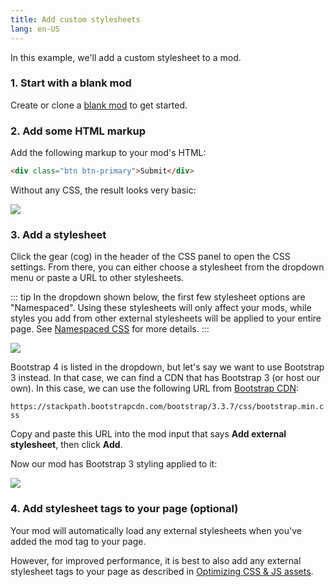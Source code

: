 ```yaml
---
title: Add custom stylesheets
lang: en-US
---
```

In this example, we'll add a custom stylesheet to a mod.

### 1. Start with a blank mod

Create or clone a [blank mod](https://anymod.com/mod/llaba) to get started.

### 2. Add some HTML markup

Add the following markup to your mod's HTML:

```html
<div class="btn btn-primary">Submit</div>
```

Without any CSS, the result looks very basic:

<img src="https://res.cloudinary.com/component/image/upload/c_scale,w_1200/v1534811821/stylesheet-01_vb1enh.png">

### 3. Add a stylesheet

Click the gear (cog) in the header of the CSS panel to open the CSS settings.  From there, you can either choose a stylesheet from the dropdown menu or paste a URL to other stylesheets.

::: tip
In the dropdown shown below, the first few stylesheet options are "Namespaced". Using these stylesheets will only affect your mods, while styles you add from other external stylesheets will be applied to your entire page. See [Namespaced CSS](/guide/namespaced-css.html) for more details.
:::

<img src="https://res.cloudinary.com/component/image/upload/c_scale,w_1200/v1534811821/stylesheet-02_f2f8y3.png">

Bootstrap 4 is listed in the dropdown, but let's say we want to use Bootstrap 3 instead. In that case, we can find a CDN that has Bootstrap 3 (or host our own).  In this case, we can use the following URL from [Bootstrap CDN](https://www.bootstrapcdn.com/legacy/bootstrap/):

`https://stackpath.bootstrapcdn.com/bootstrap/3.3.7/css/bootstrap.min.css`

Copy and paste this URL into the mod input that says **Add external stylesheet**, then click **Add**.

Now our mod has Bootstrap 3 styling applied to it:

<img src="https://res.cloudinary.com/component/image/upload/c_scale,w_1200/v1534812261/stylesheet-03_mgxirt.png">

### 4. Add stylesheet tags to your page (optional)

Your mod will automatically load any external stylesheets when you've added the mod tag to your page.

However, for improved performance, it is best to also add any external stylesheet tags to your page as described in [Optimizing CSS & JS assets](/examples/optimize-assets.html).
